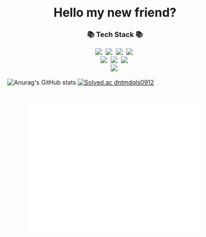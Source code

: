 <h1 align="center">Hello my new friend?</h1>
<h3 align="center">📚 Tech Stack 📚</h3>
<p align="center">
  <img src="https://img.shields.io/badge/C++-00599C?style=flat-square&logo=cplusplus&logoColor=white"/></a>&nbsp
  <img src="https://img.shields.io/badge/Java-007396?style=flat-square&logo=Java&logoColor=white"/></a>&nbsp
  <img src="https://img.shields.io/badge/Python-3766AB?style=flat-square&logo=Python&logoColor=white"/></a>&nbsp 
  <img src="https://img.shields.io/badge/Javascript-ffb13b?style=flat-square&logo=javascript&logoColor=white"/></a>&nbsp 
  <br>
  <img src="https://img.shields.io/badge/React-61DAFB?style=flat-square&logo=React&logoColor=white"/></a>&nbsp
  <img src="https://img.shields.io/badge/Spring-6DB33F?style=flat-square&logo=Spring&logoColor=white"/></a>&nbsp
  <img src="https://img.shields.io/badge/SpringBoot-6DB33F?style=flat-square&logo=SpringBoot&logoColor=white"/></a>&nbsp 
  <br>
  <img src="https://img.shields.io/badge/Mysql-E6B91E?style=flat-square&logo=MySql&logoColor=white"/></a>&nbsp 
</p>


![Anurag's GitHub stats](https://github-readme-stats.vercel.app/api?username=Seolang&show_icons=true&theme=tokyonight)
[![Solved.ac
dntmdqls0912](http://mazassumnida.wtf/api/v2/generate_badge?boj=dntmdqls0912)](https://solved.ac/dntmdqls0912)

<div align=center>
<br/>
<img align="center" src="/metrics.classic.svg" alt="Metrics" width="400">
<img align="center" src="/metrics.plugin.languages.svg" alt="Metrics" width="400">
<br/>
</div>



